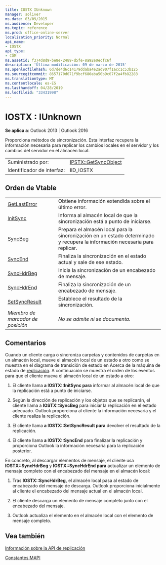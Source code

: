 ```yaml
---
title: IOSTX IUnknown
manager: soliver
ms.date: 03/09/2015
ms.audience: Developer
ms.topic: reference
ms.prod: office-online-server
localization_priority: Normal
api_name:
- IOSTX
api_type:
- COM
ms.assetid: f374d8d9-be8e-2489-d5fe-8a92e0ecfc6f
description: 'Última modificación: 09 de marzo de 2015'
ms.openlocfilehash: 6d7de4d6c14179ddaba4e2ad907f1acc1c53b125
ms.sourcegitcommit: 8657170d071f9bcf680aba50b9c07f2a4fb82283
ms.translationtype: MT
ms.contentlocale: es-ES
ms.lasthandoff: 04/28/2019
ms.locfileid: "33431998"
---
```

# <a name="iostx--iunknown"></a>IOSTX : IUnknown

  
  
**Se aplica a**: Outlook 2013 | Outlook 2016 
  
Proporciona métodos de sincronización. Esta interfaz recupera la información necesaria para replicar los cambios locales en el servidor y los cambios del servidor en el almacén local.
  
|||
|:-----|:-----|
|Suministrado por:  <br/> |[IPSTX::GetSyncObject](iostx-setsyncresult.md) <br/> |
|Identificador de interfaz:  <br/> |IID_IOSTX  <br/> |
   
## <a name="vtable-order"></a>Orden de Vtable

|||
|:-----|:-----|
|[GetLastError](iostx-getlasterror.md) <br/> |Obtiene información extendida sobre el último error.  <br/> |
|[InitSync](iostx-initsync.md) <br/> |Informa al almacén local de que la sincronización está a punto de iniciarse.  <br/> |
|[SyncBeg](iostx-syncbeg.md) <br/> |Prepara el almacén local para la sincronización en un estado determinado y recupera la información necesaria para replicar.  <br/> |
|[SyncEnd](iostx-syncend.md) <br/> |Finaliza la sincronización en el estado actual y sale de ese estado.  <br/> |
|[SyncHdrBeg](iostx-synchdrbeg.md) <br/> |Inicia la sincronización de un encabezado de mensaje.  <br/> |
|[SyncHdrEnd](iostx-synchdrend.md) <br/> |Finaliza la sincronización de un encabezado de mensaje.  <br/> |
|[SetSyncResult](iostx-setsyncresult.md) <br/> |Establece el resultado de la sincronización.  <br/> |
| *Miembro de marcador de posición*  <br/> | *No se admite ni se documenta.*  <br/> |
   
## <a name="remarks"></a>Comentarios

Cuando un cliente carga o sincroniza carpetas y contenidos de carpetas en un almacén local, mueve el almacén local de un estado a otro como se muestra en el diagrama de transición de estado en Acerca de la máquina de estado de [replicación](about-the-replication-state-machine.md). A continuación se muestra el orden de los eventos para que el cliente mueva el almacén local de un estado a otro:
  
1. El cliente llama **a IOSTX::InitSync para** informar al almacén local de que la replicación está a punto de iniciarse. 
    
2. Según la dirección de replicación y los objetos que se replicarán, el cliente llama a **IOSTX::SyncBeg** para iniciar la replicación en el estado adecuado. Outlook proporciona al cliente la información necesaria y el cliente realiza la replicación. 
    
3. El cliente llama **a IOSTX::SetSyncResult para** devolver el resultado de la replicación. 
    
4. El cliente llama **a IOSTX::SyncEnd** para finalizar la replicación y proporciona Outlook la información necesaria para la replicación posterior. 
    
En concreto, al descargar elementos de mensaje, el cliente usa **IOSTX::SyncHdrBeg** y **IOSTX::SyncHdrEnd para** actualizar un elemento de mensaje completo con el encabezado del mensaje en el almacén local: 
  
1. Tras **IOSTX::SyncHdrBeg,** el almacén local pasa al estado de encabezado del mensaje de descarga. Outlook proporciona inicialmente al cliente el encabezado del mensaje actual en el almacén local.
    
2. El cliente descarga un elemento de mensaje completo junto con el encabezado del mensaje.
    
3. Outlook actualiza el elemento en el almacén local con el elemento de mensaje completo.
    
## <a name="see-also"></a>Vea también



[Información sobre la API de replicación](about-the-replication-api.md)
  
[Constantes MAPI](mapi-constants.md)

